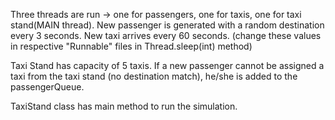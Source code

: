 Three threads are run -> one for passengers, one for taxis, one for taxi stand(MAIN thread).
New passenger is generated with a random destination every 3 seconds.
New taxi arrives every 60 seconds.
(change these values in respective "Runnable" files in Thread.sleep(int) method)

Taxi Stand has capacity of 5 taxis.
If a new passenger cannot be assigned a taxi from the taxi stand (no destination match), he/she is added to the passengerQueue.

TaxiStand class has main method to run the simulation.